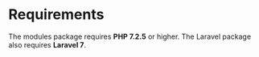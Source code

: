 # Requirements

The modules package requires **PHP 7.2.5** or higher. The Laravel package also requires **Laravel 7**.
